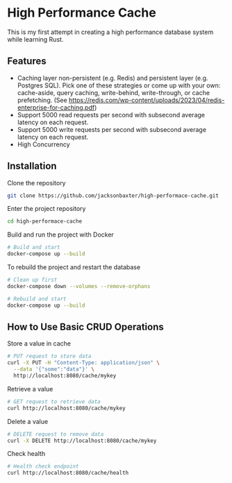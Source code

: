 # High Performance Cache
This is my first attempt in creating a high performance database system while learning Rust.

## Features
- Caching layer non-persistent (e.g. Redis) and persistent layer (e.g. Postgres SQL). Pick one of these strategies or come up with your own: cache-aside, query caching, write-behind, write-through, or cache prefetching. (See https://redis.com/wp-content/uploads/2023/04/redis-enterprise-for-caching.pdf)
- Support 5000 read requests per second with subsecond average latency on each request.
- Support 5000 write requests per second with subsecond average latency on each request.
- High Concurrency

## Installation
Clone the repository
```bash
git clone https://github.com/jacksonbaxter/high-performace-cache.git
```
Enter the project repository
```bash
cd high-performace-cache
```
Build and run the project with Docker
```bash
# Build and start
docker-compose up --build
```
To rebuild the project and restart the database
```bash
# Clean up first
docker-compose down --volumes --remove-orphans

# Rebuild and start
docker-compose up --build
```

## How to Use Basic CRUD Operations
Store a value in cache
```bash
# PUT request to store data
curl -X PUT -H "Content-Type: application/json" \
  --data '{"some":"data"}' \
  http://localhost:8080/cache/mykey
```
Retrieve a value
```bash
# GET request to retrieve data
curl http://localhost:8080/cache/mykey
```
Delete a value
```bash
# DELETE request to remove data
curl -X DELETE http://localhost:8080/cache/mykey
```
Check health
```bash
# Health check endpoint
curl http://localhost:8080/cache/health
```

